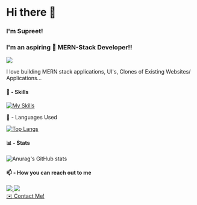 # Hi there 👋

### I'm Supreet!

### I'm an aspiring 🌱 MERN-Stack Developer!!
<img src="https://user-images.githubusercontent.com/67435863/233791049-1e83ce1d-18a8-4559-b292-c49d80b69083.png"/>


I love building MERN stack applications, UI's, Clones of Existing Websites/ Applications...


#### 🤹 - Skills

[![My Skills](https://skillicons.dev/icons?i=html,css,tailwind,bootstrap,js,react,next,express,nodejs,mysql,mongo,java,c,cpp&perline=5)](https://skillicons.dev)

🔧 - Languages Used

[![Top Langs](https://github-readme-stats.vercel.app/api/top-langs/?username=anuraghazra&layout=compact)](https://github.com/anuraghazra/github-readme-stats)

#### 📊 - Stats

![Anurag's GitHub stats](https://github-readme-stats.vercel.app/api?username=supreet-ss&show_icons=true)

#### 📫 - How you can reach out to me

  <a href="https://twitter.com/SupreetSup">
    <img src="https://skillicons.dev/icons?i=twitter" />
  </a>

  <a href="https://linkedin.com/in/supreet-s-s">
    <img src="https://skillicons.dev/icons?i=linkedin" />
  </a>
 <br/>

<a href="mailto:supreetsup36@gmail.com" styles="text-decoration:none;">
    ✉️ Contact Me!
</a>
